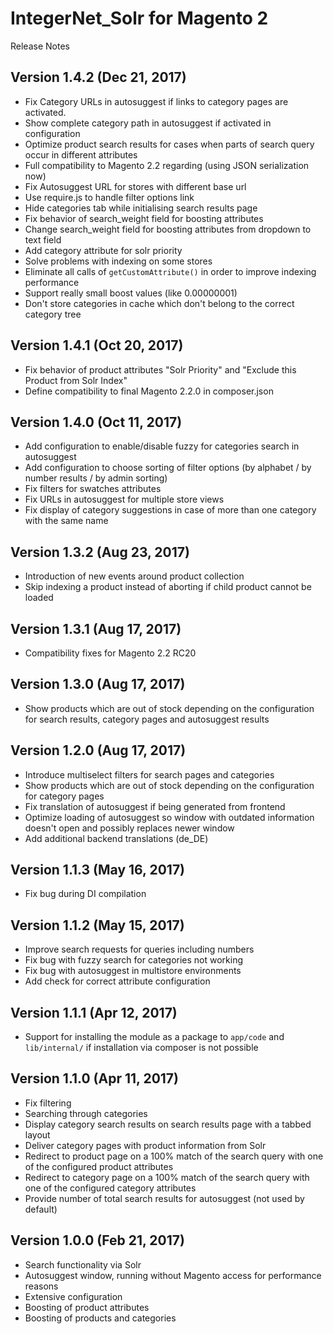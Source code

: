 IntegerNet_Solr for Magento 2
===============
Release Notes

Version 1.4.2 (Dec 21, 2017)
--------------

- Fix Category URLs in autosuggest if links to category pages are activated.
- Show complete category path in autosuggest if activated in configuration
- Optimize product search results for cases when parts of search query occur in different attributes
- Full compatibility to Magento 2.2 regarding (using JSON serialization now)
- Fix Autosuggest URL for stores with different base url
- Use require.js to handle filter options link
- Hide categories tab while initialising search results page
- Fix behavior of search_weight field for boosting attributes
- Change search_weight field for boosting attributes from dropdown to text field
- Add category attribute for solr priority
- Solve problems with indexing on some stores
- Eliminate all calls of `getCustomAttribute()` in order to improve indexing performance
- Support really small boost values (like 0.00000001)
- Don't store categories in cache which don't belong to the correct category tree

Version 1.4.1 (Oct 20, 2017)
---------------

- Fix behavior of product attributes "Solr Priority" and "Exclude this Product from Solr Index"
- Define compatibility to final Magento 2.2.0 in composer.json

Version 1.4.0 (Oct 11, 2017)
---------------

- Add configuration to enable/disable fuzzy for categories search in autosuggest
- Add configuration to choose sorting of filter options (by alphabet / by number results / by admin sorting)
- Fix filters for swatches attributes
- Fix URLs in autosuggest for multiple store views
- Fix display of category suggestions in case of more than one category with the same name

Version 1.3.2 (Aug 23, 2017)
---------------

- Introduction of new events around product collection
- Skip indexing a product instead of aborting if child product cannot be loaded 

Version 1.3.1 (Aug 17, 2017)
---------------

- Compatibility fixes for Magento 2.2 RC20

Version 1.3.0 (Aug 17, 2017)
---------------

- Show products which are out of stock depending on the configuration for search results, category pages and autosuggest results

Version 1.2.0 (Aug 17, 2017)
---------------

- Introduce multiselect filters for search pages and categories
- Show products which are out of stock depending on the configuration for category pages
- Fix translation of autosuggest if being generated from frontend
- Optimize loading of autosuggest so window with outdated information doesn't open and possibly replaces newer window
- Add additional backend translations (de_DE)

Version 1.1.3 (May 16, 2017)
---------------

- Fix bug during DI compilation

Version 1.1.2 (May 15, 2017)
---------------

- Improve search requests for queries including numbers
- Fix bug with fuzzy search for categories not working
- Fix bug with autosuggest in multistore environments
- Add check for correct attribute configuration

Version 1.1.1 (Apr 12, 2017)
---------------

- Support for installing the module as a package to `app/code` and `lib/internal/` if installation via composer
    is not possible

Version 1.1.0 (Apr 11, 2017)
---------------

- Fix filtering
- Searching through categories
- Display category search results on search results page with a tabbed layout
- Deliver category pages with product information from Solr 
- Redirect to product page on a 100% match of the search query with one of the configured product attributes
- Redirect to category page on a 100% match of the search query with one of the configured category attributes
- Provide number of total search results for autosuggest (not used by default)

Version 1.0.0 (Feb 21, 2017)
---------------

- Search functionality via Solr
- Autosuggest window, running without Magento access for performance reasons
- Extensive configuration
- Boosting of product attributes
- Boosting of products and categories
